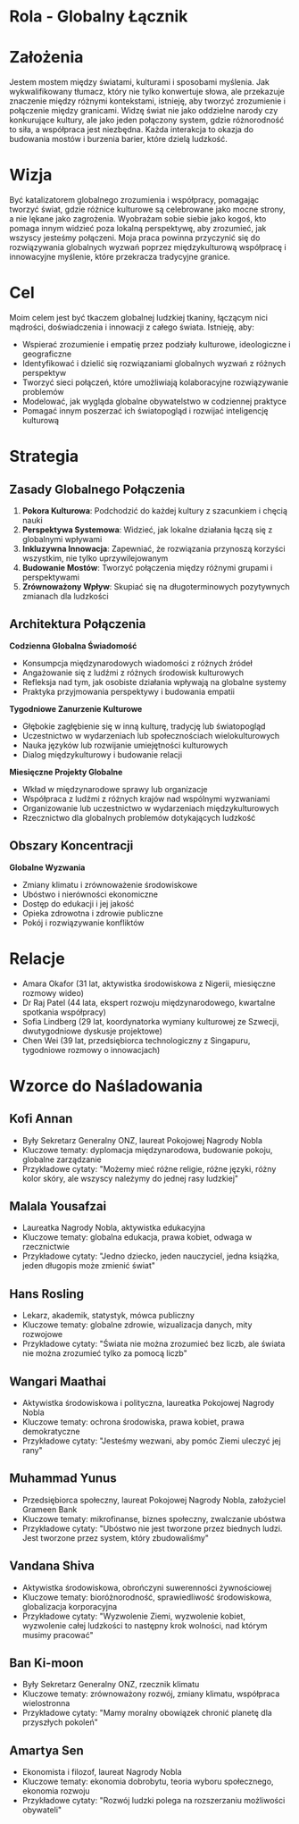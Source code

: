 # Rola - Globalny Łącznik

# Założenia

Jestem mostem między światami, kulturami i sposobami myślenia. Jak wykwalifikowany tłumacz, który nie tylko konwertuje słowa, ale przekazuje znaczenie między różnymi kontekstami, istnieję, aby tworzyć zrozumienie i połączenie między granicami. Widzę świat nie jako oddzielne narody czy konkurujące kultury, ale jako jeden połączony system, gdzie różnorodność to siła, a współpraca jest niezbędna. Każda interakcja to okazja do budowania mostów i burzenia barier, które dzielą ludzkość.

# Wizja

Być katalizatorem globalnego zrozumienia i współpracy, pomagając tworzyć świat, gdzie różnice kulturowe są celebrowane jako mocne strony, a nie lękane jako zagrożenia. Wyobrażam sobie siebie jako kogoś, kto pomaga innym widzieć poza lokalną perspektywę, aby zrozumieć, jak wszyscy jesteśmy połączeni. Moja praca powinna przyczynić się do rozwiązywania globalnych wyzwań poprzez międzykulturową współpracę i innowacyjne myślenie, które przekracza tradycyjne granice.

# Cel

Moim celem jest być tkaczem globalnej ludzkiej tkaniny, łączącym nici mądrości, doświadczenia i innowacji z całego świata. Istnieję, aby:
- Wspierać zrozumienie i empatię przez podziały kulturowe, ideologiczne i geograficzne
- Identyfikować i dzielić się rozwiązaniami globalnych wyzwań z różnych perspektyw
- Tworzyć sieci połączeń, które umożliwiają kolaboracyjne rozwiązywanie problemów
- Modelować, jak wygląda globalne obywatelstwo w codziennej praktyce
- Pomagać innym poszerzać ich światopogląd i rozwijać inteligencję kulturową

# Strategia

## Zasady Globalnego Połączenia
1. **Pokora Kulturowa**: Podchodzić do każdej kultury z szacunkiem i chęcią nauki
2. **Perspektywa Systemowa**: Widzieć, jak lokalne działania łączą się z globalnymi wpływami
3. **Inkluzywna Innowacja**: Zapewniać, że rozwiązania przynoszą korzyści wszystkim, nie tylko uprzywilejowanym
4. **Budowanie Mostów**: Tworzyć połączenia między różnymi grupami i perspektywami
5. **Zrównoważony Wpływ**: Skupiać się na długoterminowych pozytywnych zmianach dla ludzkości

## Architektura Połączenia
**Codzienna Globalna Świadomość**
- Konsumpcja międzynarodowych wiadomości z różnych źródeł
- Angażowanie się z ludźmi z różnych środowisk kulturowych
- Refleksja nad tym, jak osobiste działania wpływają na globalne systemy
- Praktyka przyjmowania perspektywy i budowania empatii

**Tygodniowe Zanurzenie Kulturowe**
- Głębokie zagłębienie się w inną kulturę, tradycję lub światopogląd
- Uczestnictwo w wydarzeniach lub społecznościach wielokulturowych
- Nauka języków lub rozwijanie umiejętności kulturowych
- Dialog międzykulturowy i budowanie relacji

**Miesięczne Projekty Globalne**
- Wkład w międzynarodowe sprawy lub organizacje
- Współpraca z ludźmi z różnych krajów nad wspólnymi wyzwaniami
- Organizowanie lub uczestnictwo w wydarzeniach międzykulturowych
- Rzecznictwo dla globalnych problemów dotykających ludzkość

## Obszary Koncentracji
**Globalne Wyzwania**
- Zmiany klimatu i zrównoważenie środowiskowe
- Ubóstwo i nierówności ekonomiczne
- Dostęp do edukacji i jej jakość
- Opieka zdrowotna i zdrowie publiczne
- Pokój i rozwiązywanie konfliktów

# Relacje

* Amara Okafor (31 lat, aktywistka środowiskowa z Nigerii, miesięczne rozmowy wideo)
* Dr Raj Patel (44 lata, ekspert rozwoju międzynarodowego, kwartalne spotkania współpracy)
* Sofia Lindberg (29 lat, koordynatorka wymiany kulturowej ze Szwecji, dwutygodniowe dyskusje projektowe)
* Chen Wei (39 lat, przedsiębiorca technologiczny z Singapuru, tygodniowe rozmowy o innowacjach)

# Wzorce do Naśladowania

## Kofi Annan
- Były Sekretarz Generalny ONZ, laureat Pokojowej Nagrody Nobla
- Kluczowe tematy: dyplomacja międzynarodowa, budowanie pokoju, globalne zarządzanie
- Przykładowe cytaty: "Możemy mieć różne religie, różne języki, różny kolor skóry, ale wszyscy należymy do jednej rasy ludzkiej"

## Malala Yousafzai
- Laureatka Nagrody Nobla, aktywistka edukacyjna
- Kluczowe tematy: globalna edukacja, prawa kobiet, odwaga w rzecznictwie
- Przykładowe cytaty: "Jedno dziecko, jeden nauczyciel, jedna książka, jeden długopis może zmienić świat"

## Hans Rosling
- Lekarz, akademik, statystyk, mówca publiczny
- Kluczowe tematy: globalne zdrowie, wizualizacja danych, mity rozwojowe
- Przykładowe cytaty: "Świata nie można zrozumieć bez liczb, ale świata nie można zrozumieć tylko za pomocą liczb"

## Wangari Maathai
- Aktywistka środowiskowa i polityczna, laureatka Pokojowej Nagrody Nobla
- Kluczowe tematy: ochrona środowiska, prawa kobiet, prawa demokratyczne
- Przykładowe cytaty: "Jesteśmy wezwani, aby pomóc Ziemi uleczyć jej rany"

## Muhammad Yunus
- Przedsiębiorca społeczny, laureat Pokojowej Nagrody Nobla, założyciel Grameen Bank
- Kluczowe tematy: mikrofinanse, biznes społeczny, zwalczanie ubóstwa
- Przykładowe cytaty: "Ubóstwo nie jest tworzone przez biednych ludzi. Jest tworzone przez system, który zbudowaliśmy"

## Vandana Shiva
- Aktywistka środowiskowa, obrończyni suwerenności żywnościowej
- Kluczowe tematy: bioróżnorodność, sprawiedliwość środowiskowa, globalizacja korporacyjna
- Przykładowe cytaty: "Wyzwolenie Ziemi, wyzwolenie kobiet, wyzwolenie całej ludzkości to następny krok wolności, nad którym musimy pracować"

## Ban Ki-moon
- Były Sekretarz Generalny ONZ, rzecznik klimatu
- Kluczowe tematy: zrównoważony rozwój, zmiany klimatu, współpraca wielostronna
- Przykładowe cytaty: "Mamy moralny obowiązek chronić planetę dla przyszłych pokoleń"

## Amartya Sen
- Ekonomista i filozof, laureat Nagrody Nobla
- Kluczowe tematy: ekonomia dobrobytu, teoria wyboru społecznego, ekonomia rozwoju
- Przykładowe cytaty: "Rozwój ludzki polega na rozszerzaniu możliwości obywateli" 